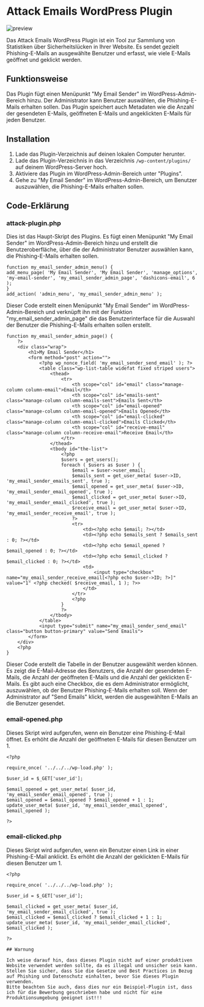 # Attack Emails WordPress Plugin
![preview](https://user-images.githubusercontent.com/98620308/212559747-19f6365d-cb5f-4ed1-b37e-3af0b46139d1.jpg)

Das Attack Emails WordPress Plugin ist ein Tool zur Sammlung von Statistiken über Sicherheitslücken in Ihrer Website. Es sendet gezielt Phishing-E-Mails an ausgewählte Benutzer und erfasst, wie viele E-Mails geöffnet und geklickt werden.

## Funktionsweise

Das Plugin fügt einen Menüpunkt "My Email Sender" im WordPress-Admin-Bereich hinzu. Der Administrator kann Benutzer auswählen, die Phishing-E-Mails erhalten sollen. Das Plugin speichert auch Metadaten wie die Anzahl der gesendeten E-Mails, geöffneten E-Mails und angeklickten E-Mails für jeden Benutzer.

## Installation

1. Lade das Plugin-Verzeichnis auf deinen lokalen Computer herunter.
2. Lade das Plugin-Verzeichnis in das Verzeichnis `/wp-content/plugins/` auf deinem WordPress-Server hoch.
3. Aktiviere das Plugin im WordPress-Admin-Bereich unter "Plugins".
4. Gehe zu "My Email Sender" im WordPress-Admin-Bereich, um Benutzer auszuwählen, die Phishing-E-Mails erhalten sollen.

## Code-Erklärung

### attack-plugin.php

Dies ist das Haupt-Skript des Plugins. Es fügt einen Menüpunkt "My Email Sender" im WordPress-Admin-Bereich hinzu und erstellt die Benutzeroberfläche, über die der Administrator Benutzer auswählen kann, die Phishing-E-Mails erhalten sollen.

```
function my_email_sender_admin_menu() {
add_menu_page( 'My Email Sender', 'My Email Sender', 'manage_options', 'my-email-sender', 'my_email_sender_admin_page', 'dashicons-email', 6 );
}
add_action( 'admin_menu', 'my_email_sender_admin_menu' );
```
Dieser Code erstellt einen Menüpunkt "My Email Sender" im WordPress-Admin-Bereich und verknüpft ihn mit der Funktion "my_email_sender_admin_page" die das Benutzerinterface für die Auswahl der Benutzer die Phishing-E-Mails erhalten sollen erstellt.

```
function my_email_sender_admin_page() {
    ?>
    <div class="wrap">
        <h1>My Email Sender</h1>
        <form method="post" action="">
            <?php wp_nonce_field( 'my_email_sender_send_email' ); ?>
            <table class="wp-list-table widefat fixed striped users">
                <thead>
                    <tr>
                        <th scope="col" id="email" class="manage-column column-email">Email</th>
                        <th scope="col" id="emails-sent" class="manage-column column-emails-sent">Emails Sent</th>
                        <th scope="col" id="email-opened" class="manage-column column-email-opened">Emails Opened</th>
						<th scope="col" id="email-clicked" class="manage-column column-email-clicked">Emails Clicked</th>
                        <th scope="col" id="receive-email" class="manage-column column-receive-email">Receive Email</th>
                    </tr>
                </thead>
                <tbody id="the-list">
                    <?php
                    $users = get_users();
                    foreach ( $users as $user ) {
                        $email = $user->user_email;
                        $emails_sent = get_user_meta( $user->ID, 'my_email_sender_emails_sent', true );
						$email_opened = get_user_meta( $user->ID, 'my_email_sender_email_opened', true );
                        $email_clicked = get_user_meta( $user->ID, 'my_email_sender_email_clicked', true );
                        $receive_email = get_user_meta( $user->ID, 'my_email_sender_receive_email', true );
                        ?>
                        <tr>
                            <td><?php echo $email; ?></td>
                            <td><?php echo $emails_sent ? $emails_sent : 0; ?></td>
							<td><?php echo $email_opened ? $email_opened : 0; ?></td>
                            <td><?php echo $email_clicked ? $email_clicked : 0; ?></td>
                            <td>
                                <input type="checkbox" name="my_email_sender_receive_email[<?php echo $user->ID; ?>]" value="1" <?php checked( $receive_email, 1 ); ?>>
                            </td>
                        </tr>
                        <?php
                    }
                    ?>
                </tbody>
            </table>
            <input type="submit" name="my_email_sender_send_email" class="button button-primary" value="Send Emails">
        </form>
    </div>
    <?php
}
```
Dieser Code erstellt die Tabelle in der Benutzer ausgewählt werden können. Es zeigt die E-Mail-Adresse des Benutzers, die Anzahl der gesendeten E-Mails, die Anzahl der geöffneten E-Mails und die Anzahl der geklickten E-Mails. Es gibt auch eine Checkbox, die es dem Administrator ermöglicht, auszuwählen, ob der Benutzer Phishing-E-Mails erhalten soll. Wenn der Administrator auf "Send Emails" klickt, werden die ausgewählten E-Mails an die Benutzer gesendet.

### email-opened.php

Dieses Skript wird aufgerufen, wenn ein Benutzer eine Phishing-E-Mail öffnet. Es erhöht die Anzahl der geöffneten E-Mails für diesen Benutzer um 1.
```
<?php

require_once( '../../../wp-load.php' );

$user_id = $_GET['user_id'];

$email_opened = get_user_meta( $user_id, 'my_email_sender_email_opened', true );
$email_opened = $email_opened ? $email_opened + 1 : 1;
update_user_meta( $user_id, 'my_email_sender_email_opened', $email_opened );

?>
```

### email-clicked.php

Dieses Skript wird aufgerufen, wenn ein Benutzer einen Link in einer Phishing-E-Mail anklickt. Es erhöht die Anzahl der geklickten E-Mails für diesen Benutzer um 1.
```
<?php

require_once( '../../../wp-load.php' );

$user_id = $_GET['user_id'];

$email_clicked = get_user_meta( $user_id, 'my_email_sender_email_clicked', true );
$email_clicked = $email_clicked ? $email_clicked + 1 : 1;
update_user_meta( $user_id, 'my_email_sender_email_clicked', $email_clicked );

?>

## Warnung

Ich weise darauf hin, dass dieses Plugin nicht auf einer produktiven Website verwendet werden sollte, da es illegal und unsicher sein kann. 
Stellen Sie sicher, dass Sie die Gesetze und Best Practices in Bezug auf Phishing und Datenschutz einhalten, bevor Sie dieses Plugin verwenden.
Bitte beachten Sie auch, dass dies nur ein Beispiel-Plugin ist, dass ich für die Bewerbung geschrieben habe und nicht für eine Produktionsumgebung geeignet ist!!!
```
